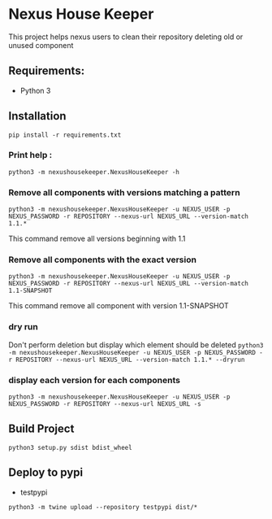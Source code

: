 # Nexus House Keeper

This project helps nexus users to clean their repository deleting old or unused component

## Requirements:
* Python 3

## Installation
``
pip install -r requirements.txt
``

### Print help :
```
python3 -m nexushousekeeper.NexusHouseKeeper -h
```

### Remove all components with versions matching a pattern

``
python3 -m nexushousekeeper.NexusHouseKeeper -u NEXUS_USER -p NEXUS_PASSWORD -r REPOSITORY --nexus-url NEXUS_URL --version-match 1.1.*
``

This command remove all versions beginning with 1.1

### Remove all components with the exact version

``
python3 -m nexushousekeeper.NexusHouseKeeper -u NEXUS_USER -p NEXUS_PASSWORD -r REPOSITORY --nexus-url NEXUS_URL --version-match 1.1-SNAPSHOT
``

This command remove all component with version 1.1-SNAPSHOT

### dry run
Don't perform deletion but display which element should be deleted
``
python3 -m nexushousekeeper.NexusHouseKeeper -u NEXUS_USER -p NEXUS_PASSWORD -r REPOSITORY --nexus-url NEXUS_URL --version-match 1.1.* --dryrun
``

### display each version for each components

``
python3 -m nexushousekeeper.NexusHouseKeeper -u NEXUS_USER -p NEXUS_PASSWORD -r REPOSITORY --nexus-url NEXUS_URL -s
``

## Build Project
``
python3 setup.py sdist bdist_wheel
``

## Deploy to pypi
* testpypi

``
python3 -m twine upload --repository testpypi dist/*
``